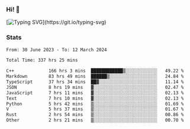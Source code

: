 ### Hi!  👋

[![Typing SVG](https://readme-typing-svg.herokuapp.com?font=Fira+Code&pause=1000&width=435&lines=Hello!+I'm+Texiwustion.)](https://git.io/typing-svg)

### Stats

<!--START_SECTION:waka-->

```txt
From: 30 June 2023 - To: 12 March 2024

Total Time: 337 hrs 25 mins

C++             166 hrs 3 mins  ████████████▒░░░░░░░░░░░░   49.22 %
Markdown        83 hrs 49 mins  ██████▒░░░░░░░░░░░░░░░░░░   24.84 %
TypeScript      37 hrs 34 mins  ██▓░░░░░░░░░░░░░░░░░░░░░░   11.14 %
JSON            8 hrs 19 mins   ▓░░░░░░░░░░░░░░░░░░░░░░░░   02.47 %
JavaScript      7 hrs 11 mins   ▓░░░░░░░░░░░░░░░░░░░░░░░░   02.13 %
Text            7 hrs 10 mins   ▓░░░░░░░░░░░░░░░░░░░░░░░░   02.13 %
Python          5 hrs 42 mins   ▒░░░░░░░░░░░░░░░░░░░░░░░░   01.69 %
V               5 hrs 37 mins   ▒░░░░░░░░░░░░░░░░░░░░░░░░   01.67 %
Rust            2 hrs 54 mins   ▒░░░░░░░░░░░░░░░░░░░░░░░░   00.86 %
Other           2 hrs 21 mins   ▒░░░░░░░░░░░░░░░░░░░░░░░░   00.70 %
```

<!--END_SECTION:waka-->
